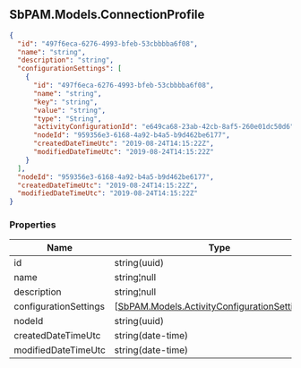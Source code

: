 
<h2 id="tocS_SbPAM.Models.ConnectionProfile">SbPAM.Models.ConnectionProfile</h2>

<a id="schemasbpam.models.connectionprofile"></a>
<a id="schema_SbPAM.Models.ConnectionProfile"></a>
<a id="tocSsbpam.models.connectionprofile"></a>
<a id="tocssbpam.models.connectionprofile"></a>

```json
{
  "id": "497f6eca-6276-4993-bfeb-53cbbbba6f08",
  "name": "string",
  "description": "string",
  "configurationSettings": [
    {
      "id": "497f6eca-6276-4993-bfeb-53cbbbba6f08",
      "name": "string",
      "key": "string",
      "value": "string",
      "type": "String",
      "activityConfigurationId": "e649ca68-23ab-42cb-8af5-260e01dc50d6",
      "nodeId": "959356e3-6168-4a92-b4a5-b9d462be6177",
      "createdDateTimeUtc": "2019-08-24T14:15:22Z",
      "modifiedDateTimeUtc": "2019-08-24T14:15:22Z"
    }
  ],
  "nodeId": "959356e3-6168-4a92-b4a5-b9d462be6177",
  "createdDateTimeUtc": "2019-08-24T14:15:22Z",
  "modifiedDateTimeUtc": "2019-08-24T14:15:22Z"
}

```

### Properties

|Name|Type|Required|Restrictions|Description|
|---|---|---|---|---|
|id|string(uuid)|false|none|none|
|name|string¦null|false|none|none|
|description|string¦null|false|none|none|
|configurationSettings|[[SbPAM.Models.ActivityConfigurationSetting](#schemasbpam.models.activityconfigurationsetting)]¦null|false|none|none|
|nodeId|string(uuid)|false|none|none|
|createdDateTimeUtc|string(date-time)|false|none|none|
|modifiedDateTimeUtc|string(date-time)|false|none|none|


